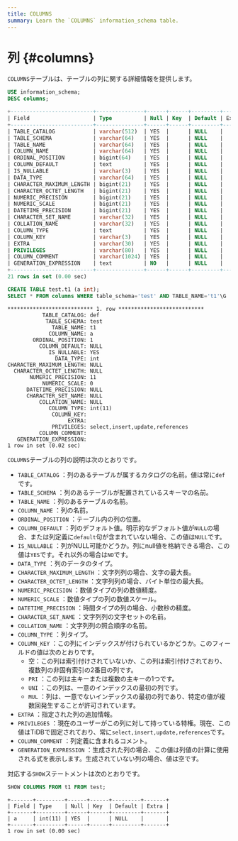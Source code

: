 ```yaml
---
title: COLUMNS
summary: Learn the `COLUMNS` information_schema table.
---
```


# 列 {#columns}

`COLUMNS`テーブルは、テーブルの列に関する詳細情報を提供します。


```sql
USE information_schema;
DESC columns;
```

```sql
+--------------------------+---------------+------+------+---------+-------+
| Field                    | Type          | Null | Key  | Default | Extra |
+--------------------------+---------------+------+------+---------+-------+
| TABLE_CATALOG            | varchar(512)  | YES  |      | NULL    |       |
| TABLE_SCHEMA             | varchar(64)   | YES  |      | NULL    |       |
| TABLE_NAME               | varchar(64)   | YES  |      | NULL    |       |
| COLUMN_NAME              | varchar(64)   | YES  |      | NULL    |       |
| ORDINAL_POSITION         | bigint(64)    | YES  |      | NULL    |       |
| COLUMN_DEFAULT           | text          | YES  |      | NULL    |       |
| IS_NULLABLE              | varchar(3)    | YES  |      | NULL    |       |
| DATA_TYPE                | varchar(64)   | YES  |      | NULL    |       |
| CHARACTER_MAXIMUM_LENGTH | bigint(21)    | YES  |      | NULL    |       |
| CHARACTER_OCTET_LENGTH   | bigint(21)    | YES  |      | NULL    |       |
| NUMERIC_PRECISION        | bigint(21)    | YES  |      | NULL    |       |
| NUMERIC_SCALE            | bigint(21)    | YES  |      | NULL    |       |
| DATETIME_PRECISION       | bigint(21)    | YES  |      | NULL    |       |
| CHARACTER_SET_NAME       | varchar(32)   | YES  |      | NULL    |       |
| COLLATION_NAME           | varchar(32)   | YES  |      | NULL    |       |
| COLUMN_TYPE              | text          | YES  |      | NULL    |       |
| COLUMN_KEY               | varchar(3)    | YES  |      | NULL    |       |
| EXTRA                    | varchar(30)   | YES  |      | NULL    |       |
| PRIVILEGES               | varchar(80)   | YES  |      | NULL    |       |
| COLUMN_COMMENT           | varchar(1024) | YES  |      | NULL    |       |
| GENERATION_EXPRESSION    | text          | NO   |      | NULL    |       |
+--------------------------+---------------+------+------+---------+-------+
21 rows in set (0.00 sec)
```


```sql
CREATE TABLE test.t1 (a int);
SELECT * FROM columns WHERE table_schema='test' AND TABLE_NAME='t1'\G
```

```
*************************** 1. row ***************************
           TABLE_CATALOG: def
            TABLE_SCHEMA: test
              TABLE_NAME: t1
             COLUMN_NAME: a
        ORDINAL_POSITION: 1
          COLUMN_DEFAULT: NULL
             IS_NULLABLE: YES
               DATA_TYPE: int
CHARACTER_MAXIMUM_LENGTH: NULL
  CHARACTER_OCTET_LENGTH: NULL
       NUMERIC_PRECISION: 11
           NUMERIC_SCALE: 0
      DATETIME_PRECISION: NULL
      CHARACTER_SET_NAME: NULL
          COLLATION_NAME: NULL
             COLUMN_TYPE: int(11)
              COLUMN_KEY: 
                   EXTRA: 
              PRIVILEGES: select,insert,update,references
          COLUMN_COMMENT: 
   GENERATION_EXPRESSION: 
1 row in set (0.02 sec)
```

`COLUMNS`テーブルの列の説明は次のとおりです。

-   `TABLE_CATALOG` ：列のあるテーブルが属するカタログの名前。値は常に`def`です。
-   `TABLE_SCHEMA` ：列のあるテーブルが配置されているスキーマの名前。
-   `TABLE_NAME` ：列のあるテーブルの名前。
-   `COLUMN_NAME` ：列の名前。
-   `ORDINAL_POSITION` ：テーブル内の列の位置。
-   `COLUMN_DEFAULT` ：列のデフォルト値。明示的なデフォルト値が`NULL`の場合、または列定義に`default`句が含まれていない場合、この値は`NULL`です。
-   `IS_NULLABLE` ：列がNULL可能かどうか。列にnull値を格納できる場合、この値は`YES`です。それ以外の場合は`NO`です。
-   `DATA_TYPE` ：列のデータのタイプ。
-   `CHARACTER_MAXIMUM_LENGTH` ：文字列列の場合、文字の最大長。
-   `CHARACTER_OCTET_LENGTH` ：文字列列の場合、バイト単位の最大長。
-   `NUMERIC_PRECISION` ：数値タイプの列の数値精度。
-   `NUMERIC_SCALE` ：数値タイプの列の数値スケール。
-   `DATETIME_PRECISION` ：時間タイプの列の場合、小数秒の精度。
-   `CHARACTER_SET_NAME` ：文字列列の文字セットの名前。
-   `COLLATION_NAME` ：文字列列の照合順序の名前。
-   `COLUMN_TYPE` ：列タイプ。
-   `COLUMN_KEY` ：この列にインデックスが付けられているかどうか。このフィールドの値は次のとおりです。
    -   空：この列は索引付けされていないか、この列は索引付けされており、複数列の非固有索引の2番目の列です。
    -   `PRI` ：この列は主キーまたは複数の主キーの1つです。
    -   `UNI` ：この列は、一意のインデックスの最初の列です。
    -   `MUL` ：列は、一意でないインデックスの最初の列であり、特定の値が複数回発生することが許可されています。
-   `EXTRA` ：指定された列の追加情報。
-   `PRIVILEGES` ：現在のユーザーがこの列に対して持っている特権。現在、この値はTiDBで固定されており、常に`select,insert,update,references`です。
-   `COLUMN_COMMENT` ：列定義に含まれるコメント。
-   `GENERATION_EXPRESSION` ：生成された列の場合、この値は列値の計算に使用される式を表示します。生成されていない列の場合、値は空です。

対応する`SHOW`ステートメントは次のとおりです。


```sql
SHOW COLUMNS FROM t1 FROM test;
```

```
+-------+---------+------+------+---------+-------+
| Field | Type    | Null | Key  | Default | Extra |
+-------+---------+------+------+---------+-------+
| a     | int(11) | YES  |      | NULL    |       |
+-------+---------+------+------+---------+-------+
1 row in set (0.00 sec)
```
